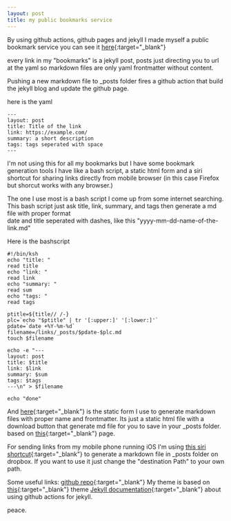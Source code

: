 ```yaml
---
layout: post
title: my public bookmarks service
---
```


By using github actions, github pages and jekyll I made myself a public bookmark service
you can see it [here](https://umtksa.github.io/links/){:target="_blank"}

every link in my "bookmarks" is a jekyll post, posts just directing you to url at the yaml so markdown files are only yaml frontmatter without content.

Pushing a new markdown file to _posts folder fires a github action that build the jekyll blog and update the github page.

here is the yaml
```
---
layout: post
title: Title of the link
link: https://example.com/
summary: a short description
tags: tags seperated with space
---

```

I'm not using this for all my bookmarks but I have some
bookmark generation tools I have like a bash script, a static html form and a siri shortcut for sharing links directly from mobile browser (in this case Firefox but shorcut works with any browser.)

The one I use most is a bash script I come up from some internet searching.
This bash script just ask title, link, summary, and tags then generate a md file with proper format  
date and title seperated with dashes, like this "yyyy-mm-dd-name-of-the-link.md"

Here is the bashscript

```
#!/bin/ksh
echo "title: "
read title
echo "link: "
read link
echo "summary: "
read sum
echo "tags: "
read tags

ptitle=${title// /-}
plc=`echo "$ptitle" | tr '[:upper:]' '[:lower:]'`
pdate=`date +%Y-%m-%d`
filename=/links/_posts/$pdate-$plc.md
touch $filename

echo -e "---
layout: post
title: $title
link: $link
summary: $sum
tags: $tags
---\n" > $filename

echo "done"

```

And [here](https://umtksa.github.io/links/post){:target="_blank"} is the static form I use to generate markdown files with proper name and frontmatter. Its just a static html file with a download button that generate md file for you to save in your _posts folder.
based on [this](https://www.simongriffee.com/notebook/form-to-txt/){:target="_blank"} page.

For sending links from my mobile phone running iOS I'm using [this siri shortcut](https://www.icloud.com/shortcuts/65a5ef0312ec4b0cae187dfe0f33349c){:target="_blank"} to generate a markdown file in _posts folder on dropbox. If you want to use it just change the "destination Path" to your own path.

Some useful links:
[github repo](https://github.com/umtksa/links){:target="_blank"}
My theme is based on [this](https://github.com/P0WEX/Gesko){:target="_blank"} theme
[Jekyll documentation](https://jekyllrb.com/docs/continuous-integration/github-actions/){:target="_blank"} about using github actions for jekyll.

peace.
